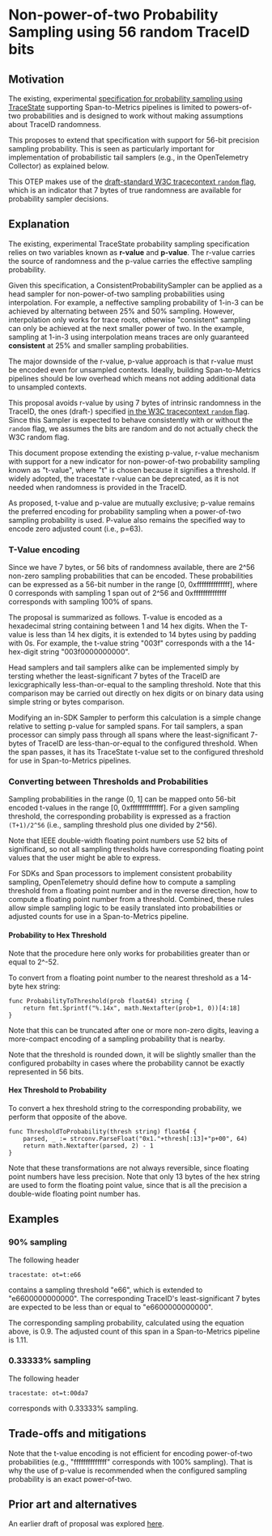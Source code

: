 # Non-power-of-two Probability Sampling using 56 random TraceID bits

## Motivation

The existing, experimental [specification for probability sampling using TraceState](https://github.com/open-telemetry/opentelemetry-specification/blob/main/specification/trace/tracestate-probability-sampling.md)
supporting Span-to-Metrics pipelines is limited to powers-of-two
probabilities and is designed to work without making assumptions about
TraceID randomness.

This proposes to extend that specification with support for 56-bit
precision sampling probability.  This is seen as particularly
important for implementation of probabilistic tail samplers (e.g., in
the OpenTelemetry Collector) as explained below.

This OTEP makes use of the [draft-standard W3C tracecontext `random`
flag](https://w3c.github.io/trace-context/#random-trace-id-flag),
which is an indicator that 7 bytes of true randomness are available
for probability sampler decisions.

## Explanation

The existing, experimental TraceState probability sampling
specification relies on two variables known as **r-value** and
**p-value**.  The r-value carries the source of randomness and the
p-value carries the effective sampling probability.

Given this specification, a ConsistentProbabilitySampler can be
applied as a head sampler for non-power-of-two sampling probabilities
using interpolation.  For example, a neffective sampling probability
of 1-in-3 can be achieved by alternating between 25% and 50% sampling.
However, interpolation only works for trace roots, otherwise
"consistent" sampling can only be achieved at the next smaller power
of two.  In the example, sampling at 1-in-3 using interpolation means
traces are only guaranteed **consistent** at 25% and smaller sampling
probabilities.

The major downside of the r-value, p-value approach is that r-value
must be encoded even for unsampled contexts.  Ideally, building
Span-to-Metrics pipelines should be low overhead which means not
adding additional data to unsampled contexts.

This proposal avoids r-value by using 7 bytes of intrinsic randomness
in the TraceID, the ones (draft-) specified [in the W3C tracecontext
`random` flag](https://w3c.github.io/trace-context/#random-trace-id-flag).
Since this Sampler is expected to behave consistently with or without
the `random` flag, we assumes the bits are random and do not actually
check the W3C random flag.

This document propose extending the existing p-value, r-value
mechanism with support for a new indicator for non-power-of-two
probability sampling known as "t-value", where "t" is chosen because
it signifies a threshold.  If widely adopted, the tracestate r-value
can be deprecated, as it is not needed when randomness is provided in
the TraceID.

As proposed, t-value and p-value are mutually exclusive; p-value
remains the preferred encoding for probability sampling when a
power-of-two sampling probability is used.  P-value also remains the
specified way to encode zero adjusted count (i.e., p=63).

### T-Value encoding

Since we have 7 bytes, or 56 bits of randomness available, there are
2^56 non-zero sampling probabilities that can be encoded.  These
probabilities can be expressed as a 56-bit number in the range [0,
0xffffffffffffff], where 0 corresponds with sampling 1 span out of
2^56 and 0xffffffffffffff corresponds with sampling 100% of spans.

The proposal is summarized as follows.  T-value is encoded as a
hexadecimal string containing between 1 and 14 hex digits.  When the
T-value is less than 14 hex digits, it is extended to 14 bytes using
by padding with 0s.  For example, the t-value string "003f"
corresponds with a the 14-hex-digit string "003f0000000000".

Head samplers and tail samplers alike can be implemented simply by
tersting whether the least-significant 7 bytes of the TraceID are
lexicgraphically less-than-or-equal to the sampling threshold.  Note
that this comparison may be carried out directly on hex digits or on
binary data using simple string or bytes comparison.

Modifying an in-SDK Sampler to perform this calculation is a simple
change relative to setting p-value for sampled spans.  For tail
samplers, a span processor can simply pass through all spans where the
least-significant 7-bytes of TraceID are less-than-or-equal to the
configured threshold.  When the span passes, it has its TraceState
t-value set to the configured threshold for use in Span-to-Metrics
pipelines.

### Converting between Thresholds and Probabilities

Sampling probabilities in the range (0, 1] can be mapped onto 56-bit
encoded t-values in the range [0, 0xffffffffffffff].  For a given
sampling threshold, the corresponding probability is expressed as a
fraction `(T+1)/2^56` (i.e., sampling threshold plus one divided by
2^56).

Note that IEEE double-width floating point numbers use 52 bits of
significand, so not all sampling thresholds have corresponding
floating point values that the user might be able to express.

For SDKs and Span processors to implement consistent probability
sampling, OpenTelemetry should define how to compute a sampling
threshold from a floating point number and in the reverse direction,
how to compute a floating point number from a threshold.  Combined,
these rules allow simple sampling logic to be easily translated into
probabilities or adjusted counts for use in a Span-to-Metrics
pipeline.

#### Probability to Hex Threshold

Note that the procedure here only works for probabilities greater than
or equal to 2^-52.

To convert from a floating point number to the nearest threshold as a
14-byte hex string:

```
func ProbabilityToThreshold(prob float64) string {
	return fmt.Sprintf("%.14x", math.Nextafter(prob+1, 0))[4:18]
}
```

Note that this can be truncated after one or more non-zero digits,
leaving a more-compact encoding of a sampling probability that is
nearby.

Note that the threshold is rounded down, it will be slightly smaller
than the configured probabilty in cases where the probability cannot
be exactly represented in 56 bits.

#### Hex Threshold to Probability

To convert a hex threshold string to the corresponding probability, we
perform that opposite of the above.

```
func ThresholdToProbability(thresh string) float64 {
    parsed, _ := strconv.ParseFloat("0x1."+thresh[:13]+"p+00", 64)
	return math.Nextafter(parsed, 2) - 1
}
```

Note that these transformations are not always reversible, since
floating point numbers have less precision.  Note that only 13 bytes
of the hex string are used to form the floating point value, since
that is all the precision a double-wide floating point number has.

## Examples

### 90% sampling 

The following header

```
tracestate: ot=t:e66
```

contains a sampling threshold "e66", which is extended to
"e6600000000000".  The corresponding TraceID's least-significant 7
bytes are expected to be less than or equal to "e6600000000000".

The corresponding sampling probability, calculated using the equation
above, is 0.9.  The adjusted count of this span in a Span-to-Metrics
pipeline is 1.11.

### 0.33333% sampling

The following header

```
tracestate: ot=t:00da7
```

corresponds with 0.33333% sampling.

## Trade-offs and mitigations

Note that the t-value encoding is not efficient for encoding
power-of-two probabilities (e.g., "ffffffffffffff" corresponds with
100% sampling).  That is why the use of p-value is recommended when
the configured sampling probability is an exact power-of-two.

## Prior art and alternatives

An earlier draft of proposal was explored [here](https://github.com/jmacd/opentelemetry-collector-contrib/pull/2925).
